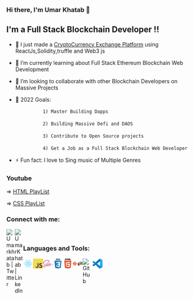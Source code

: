 ### Hi there, I'm Umar Khatab  👋 


## I'm a Full Stack Blockchain Developer !!

- 🔭 I just made a [CryptoCurrency Exchange Platform] using ReactJs,Solidity,truffle and Web3 js 
- 🌱 I’m currently learning about Full Stack Ethereum Blockchain Web Development
- 👯 I’m looking to collaborate with other Blockchain Developers on Massive Projects
- 🥅 2022 Goals: 

                1) Master Building Dapps

                2) Building Massive Defi and DAOS

                3) Contribute to Open Source projects
                
                4) Get a Job as a Full Stack Blockchain Web Developer
                
- ⚡ Fun fact: I love to Sing music of Multiple Genres

### Youtube 
=> [HTML PlayList][html_yt]

=> [CSS PlayList][css_yt]

### Connect with me:

[<img align="left" alt="Umarkhatab | Twitter" width="22px" color="white" src="https://img.icons8.com/color/48/000000/twitter--v2.png" />][Twitter]
[<img align="left" alt="UmarKhatab | LinkedIn" width="22px" src="https://img.icons8.com/external-justicon-flat-justicon/100/000000/external-linkedin-social-media-justicon-flat-justicon.png" />][LinkedInn]

<br />

### Languages and Tools:
[<img align="left" alt="React" width="26px" src="https://raw.githubusercontent.com/github/explore/80688e429a7d4ef2fca1e82350fe8e3517d3494d/topics/react/react.png" />][dummy]
[<img align="left" alt="JavaScript" width="26px" src="https://raw.githubusercontent.com/github/explore/80688e429a7d4ef2fca1e82350fe8e3517d3494d/topics/javascript/javascript.png"
/>][dummy]
[<img align="left" alt="Sass" width="26px" src="https://raw.githubusercontent.com/github/explore/80688e429a7d4ef2fca1e82350fe8e3517d3494d/topics/sass/sass.png" />][dummy]
[<img align="left" alt="CSS3" width="26px" src="https://raw.githubusercontent.com/github/explore/80688e429a7d4ef2fca1e82350fe8e3517d3494d/topics/css/css.png" />][dummy]
[<img align="left" alt="HTML5" width="26px" src="https://raw.githubusercontent.com/github/explore/80688e429a7d4ef2fca1e82350fe8e3517d3494d/topics/html/html.png" />][dummy]
[<img align="left" alt="Git" width="26px" src="https://raw.githubusercontent.com/github/explore/80688e429a7d4ef2fca1e82350fe8e3517d3494d/topics/git/git.png" />][dummy]
[<img align="left" alt="GitHub" width="26px" src="https://img.icons8.com/nolan/64/github.png" />][dummy]
[<img align="left" alt="Visual Studio Code" width="26px" src="https://raw.githubusercontent.com/github/explore/80688e429a7d4ef2fca1e82350fe8e3517d3494d/topics/visual-studio-code/visual-studio-code.png" />][dummy]

[CryptoCurrency Exchange Platform]: https://eth-swap-umaresso.vercel.app/
[LinkedInn]: https://www.linkedin.com/in/umarkhatab465
[Twitter]: https://twitter.com/umarkhatab465
[dummy]: https://github.com/umaresso
[html_yt]: https://www.youtube.com/watch?v=UqaxJG1vvMk&t=64s
[css_yt]: https://www.youtube.com/watch?v=DMis1XRZdWE?t=0
